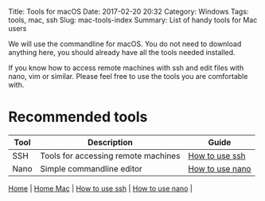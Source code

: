Title: Tools for macOS
Date: 2017-02-20 20:32
Category: Windows
Tags: tools, mac, ssh
Slug: mac-tools-index
Summary: List of handy tools for Mac users

We will use the commandline for macOS. You do not need to download anything here, you should
already have all the tools needed installed.

If you know how to access remote machines with ssh and edit files with nano, vim
or similar. Please feel free to use the tools you are comfortable with.

# Recommended tools

Tool    |  Description                            | Guide
--------|-----------------------------------------|---------------------------
SSH     | Tools for accessing remote machines     |  [How to use ssh]({filename}/mac/ssh_screenshots.md)
Nano    | Simple commandline editor               |  [How to use nano]({filename}/mac/nano.md)

[Home](/) |
[Home Mac]({filename}/mac/index.md) |
[How to use ssh]({filename}/mac/ssh_screenshots.md) |
[How to use nano]({filename}/mac/nano.md) |
